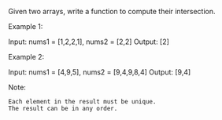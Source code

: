 Given two arrays, write a function to compute their intersection.

Example 1:


Input: nums1 = [1,2,2,1], nums2 = [2,2]
Output: [2]



Example 2:


Input: nums1 = [4,9,5], nums2 = [9,4,9,8,4]
Output: [9,4]


Note:


	Each element in the result must be unique.
	The result can be in any order.


&nbsp;
